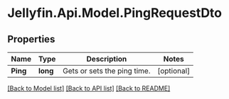 
# Jellyfin.Api.Model.PingRequestDto

## Properties

Name | Type | Description | Notes
------------ | ------------- | ------------- | -------------
**Ping** | **long** | Gets or sets the ping time. | [optional] 

[[Back to Model list]](../README.md#documentation-for-models)
[[Back to API list]](../README.md#documentation-for-api-endpoints)
[[Back to README]](../README.md)

